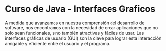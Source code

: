 # Curso de Java - Interfaces Graficos

A medida que avanzamos en nuestra comprensión del desarrollo de software, nos encontramos con la necesidad de crear aplicaciones que no solo sean funcionales, sino también atractivas y fáciles de usar. Las interfaces gráficas de usuario (GUI) son la clave para lograr esta interacción amigable y eficiente entre el usuario y el programa.
